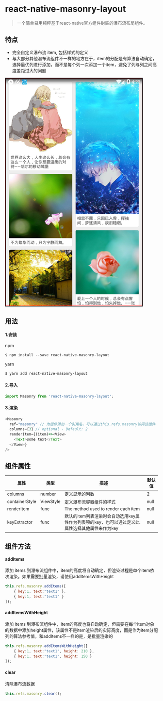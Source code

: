 # react-native-masonry-layout

> 一个简单易用纯粹基于react-native官方组件封装的瀑布流布局组件。

## 特点
* 完全自定义瀑布流 item, 包括样式的定义
* 与大部分其他瀑布流组件不一样的地方在于，item的分配是有算法自动确定，选择最优列进行添加，而不是每个列一次添加一个item，避免了列与列之间高度差距过大的问题

![preview](./example/preview.png)

## 用法

#### 1.安装
npm
```shell
$ npm install --save react-native-masonry-layout
```
yarn
```shell
$ yarn add react-native-masonry-layout
```

#### 2.导入
```javascript
import Masonry from 'react-native-masonry-layout';
```

#### 3.渲染
```javascript
<Masonry
  ref="masonry" // 为组件添加一个引用名，可以通过this.refs.masonry访问该组件
  columns={3} // optional - Default: 2
  renderItem={(item)=><View>
    <Text>some text</Text>
  </View>}
/>
```

## 组件属性
|属性|类型|描述|默认值|
|-----|-----|-----|-----|
| columns | number | 定义显示的列数 | 2 |
| containerStyle | ViewStyle | 定义瀑布流容器组件的样式 | null |
| renderItem | func | The method used to render each item | null |
| keyExtractor | func | 默认的item列表渲染时会自动选用key属性作为列表项的key，也可以通过定义此属性选择其他属性来作为key | null |

## 组件方法
#### addItems
添加 items 到瀑布流组件中，item的高度将自动确定，但渲染过程是单个item依次渲染。如果需要批量渲染，请使用addItemsWithHeight
```javascript
this.refs.masonry.addItems([
	{ key:1, text:"text1" },
	{ key:1, text:"text1" }
]);
```

#### addItemsWithHeight
添加 items 到瀑布流组件中，item的高度也将自动确定，但需要在每个item对象的数据中添加height属性，该属性不是item渲染后的实际高度，而是作为item分配列的算法参考值。和addItems不一样的是，是批量渲染的
```javascript
this.refs.masonry.addItemsWithHeight([
	{ key:1, text:"text1", height: 210 },
	{ key:1, text:"text1", height: 150 }
]);
```

#### clear
清除瀑布流数据
```javascript
this.refs.masonry.clear();
```